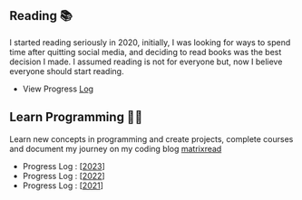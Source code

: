 ## Reading 📚

I started reading seriously in 2020, initially, I was looking for ways to spend time after quitting social media, and deciding to read books was the best decision I made. I assumed reading is not for everyone but, now I believe everyone should start reading.

* View Progress [Log](https://github.com/abhiramready/Habit-System/blob/main/Habits/Reading/Reading-Log.md)
## Learn Programming 👨‍💻

Learn new concepts in programming and create projects, complete courses and document my journey on my coding blog [matrixread](https://matrixread.com/)

* Progress Log : [[2023](https://github.com/abhiramready/Habit-System/blob/main/Habits/LearnProgramming/2023-LearnProgramming.md)]
* Progress Log : [[2022](https://github.com/abhiramready/Habit-System/blob/main/Habits/LearnProgramming/2022-LearnProgramming.md)]
* Progress Log : [[2021](https://github.com/abhiramready/Habit-System/blob/main/Habits/LearnProgramming/2021-LearnProgramming.md)]
